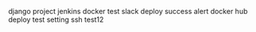 django project jenkins docker test
slack deploy success alert
docker hub deploy test setting
ssh test12
